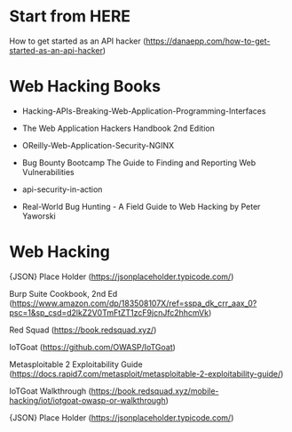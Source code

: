 # Start from HERE

How to get started as an API hacker (https://danaepp.com/how-to-get-started-as-an-api-hacker)

# Web Hacking Books

- Hacking-APIs-Breaking-Web-Application-Programming-Interfaces
- The Web Application Hackers Handbook 2nd Edition
- OReilly-Web-Application-Security-NGINX
- Bug Bounty Bootcamp The Guide to Finding and Reporting Web Vulnerabilities

- api-security-in-action
- Real-World Bug Hunting - A Field Guide to Web Hacking by Peter Yaworski

# Web Hacking

{JSON} Place Holder (https://jsonplaceholder.typicode.com/)

Burp Suite Cookbook, 2nd Ed (https://www.amazon.com/dp/183508107X/ref=sspa_dk_crr_aax_0?psc=1&sp_csd=d2lkZ2V0TmFtZT1zcF9jcnJfc2hhcmVk)

Red Squad (https://book.redsquad.xyz/)

IoTGoat (https://github.com/OWASP/IoTGoat)

Metasploitable 2 Exploitability Guide (https://docs.rapid7.com/metasploit/metasploitable-2-exploitability-guide/)

IoTGoat Walkthrough (https://book.redsquad.xyz/mobile-hacking/iot/iotgoat-owasp-or-walkthrough)

{JSON} Place Holder (https://jsonplaceholder.typicode.com/)